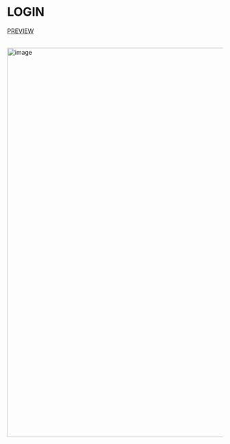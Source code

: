 <h1>LOGIN</h1>

<a href="https://login-hamburger.vercel.app/" target="_blank">PREVIEW</a>
<br>
<br>

<img width="909" alt="image" src="https://github.com/kaiocandido/login-hamburger/assets/148023868/fee4c061-e04b-4fd6-9d81-79638133cff4">


